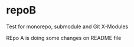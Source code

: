 # repoB
Test for monorepo, submodule and  Git X-Modules 

REpo A is doing some changes on README file
